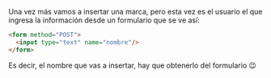 Una vez más vamos a insertar una marca, pero esta vez es el usuario el que ingresa la información desde un formulario que se ve así:

``` html
<form method="POST">
  <input type="text" name="nombre"/>
</form>
```

Es decir, el nombre que vas a insertar, hay que obtenerlo del formulario :wink: